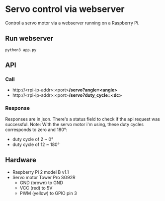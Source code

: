 # Servo control via webserver
Control a servo motor via a webserver running on a Raspberry Pi.

## Run webserver
`python3 app.py`

## API
### Call
* http://\<rpi-ip-addr\>:\<port\>__/servo?angle=\<angle\>__
* http://\<rpi-ip-addr\>:\<port\>__/servo?duty_cycle=\<dc\>__
### Response
Responses are in json. There's a status field to check if the api request was successful.
Note:
With the servo motor i'm using, these duty cycles corresponds to zero and 180°:
* duty cycle of 2 ~ 0°
* duty cycle of 12 ~ 180°

## Hardware
* Raspberry Pi 2 model B v1.1
* Servo motor Tower Pro SG92R
  - GND (brown) to GND
  - VCC (red) to 5V
  - PWM (yellow) to GPIO pin 3
